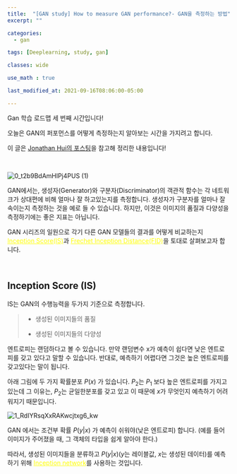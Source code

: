 ```yaml
---
title:  "[GAN study] How to measure GAN performance?- GAN을 측정하는 방법"
excerpt: ""

categories:
  - gan

tags: [Deeplearning, study, gan]

classes: wide

use_math : true

last_modified_at: 2021-09-16T08:06:00-05:00

---
```



Gan 학습 로드맵 세 번째 시간입니다!

오늘은 GAN의 퍼포먼스를 어떻게 측정하는지 알아보는 시간을 가지려고 합니다.

이 글은 [Jonathan Hui의 포스팅](https://jonathan-hui.medium.com/gan-how-to-measure-gan-performance-64b988c47732)을 참고해 정리한 내용입니다!

<br>

![0_t2b9BdAmHlPj4PUS (1)](https://user-images.githubusercontent.com/53431568/133721856-1a72a581-9082-47e8-afe2-6d88ebd9239f.jpg)



GAN에서는, 생성자(Generator)와 구분자(Discriminator)의 객관적 함수는 각 네트워크가 상대편에 비해 얼마나 잘 하고있는지를 측정합니다. 생성자가 구분자를 얼마나 잘 속이는지 측정하는 것을 예로 들 수 있습니다. 하지만, 이것은 이미지의 품질과 다양성을 측정하기에는 좋은 지표는 아닙니다.

GAN 시리즈의 일원으로 각기 다른 GAN 모델들의 결과를 어떻게 비교하는지 <u style="color:yellow">Inception Score(IS)</u>과 <u style="color:yellow">Frechet Inception Distance(FID)</u>을 토대로 살펴보고자 합니다. 

<br>

## Inception Score (IS)
IS는 GAN의 수행능력을 두가지 기준으로 측정합니다. 

> - 생성된 이미지들의 품질
> 
> - 생성된 이미지들의 다양성


엔트로피는 랜덤하다고 볼 수 있습니다. 만약 랜덤변수 x가 예측이 쉽다면 낮은 엔트로피를 갖고 있다고 말할 수 있습니다. 반대로, 예측하기 어렵다면 그것은 높은 엔트로피를 갖고있다는 말이 됩니다.

아래 그림에 두 가지 확률분포 $P(x)$ 가 있습니다. $P_2$는 $P_1$ 보다 높은 엔트로피를 가지고 있는데 그 이유는, $P_2$는 균일한분포를 갖고 있고 이 때문에 $x$가 무엇인지 예측하기 어려워지기 때문입니다.

![1_RdIYRsqXxRAKwcjtxg6_kw](https://user-images.githubusercontent.com/53431568/133730812-56324b4b-8750-4aa5-adf5-4c20d02c6bea.jpeg)

GAN 에서는 조건부 확률 $P(y|x)$ 가 예측이 쉬워야(낮은 엔트로피) 합니다. (예를 들어 이미지가 주어졌을 때, 그 객체의 타입을 쉽게 알아야 한다.)

따라서, 생성된 이미지들을 분류하고 $P(y|x)$($y$는 레이블값, $x$는 생성된 데이터)를 예측하기 위해 <u style="color:yellow">Inception network</u>를 사용하는 것입니다. 










